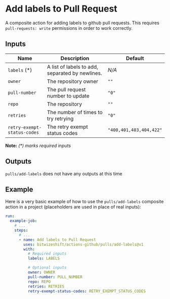 # Add labels to Pull Request

<!-- These docs are generated by a tool -->

A composite action for adding labels to github pull requests.
This requires `pull-requests: write` permissions in order to work correctly.

## Inputs

| Name | Description | Default |
|------|-------------|---------|
| `labels` (*) | A list of labels to add, separated by newlines. | _N/A_ |
| `owner` | The repository owner | `""` |
| `pull-number` | The pull request number to update | `"0"` |
| `repo` | The repository | `""` |
| `retries` | The number of times to try retrying | `"0"` |
| `retry-exempt-status-codes` | The retry exempt status codes | `"400,401,403,404,422"` |

**Note:** _(*) marks required inputs_

## Outputs

`pulls/add-labels` does not have any outputs at this time

## Example

Here is a very basic example of how to use the `pulls/add-labels` composite action
in a project (placeholders are used in place of real inputs):

```yaml
run:
  example-job:
    # ... 
    steps:
      # ... 
      - name: Add labels to Pull Request
        uses: bitwizeshift/actions-github/pulls/add-labels@v1
        with:
          # Required inputs
          labels: LABELS

          # Optional inputs
          owner: OWNER
          pull-number: PULL_NUMBER
          repo: REPO
          retries: RETRIES
          retry-exempt-status-codes: RETRY_EXEMPT_STATUS_CODES
```
